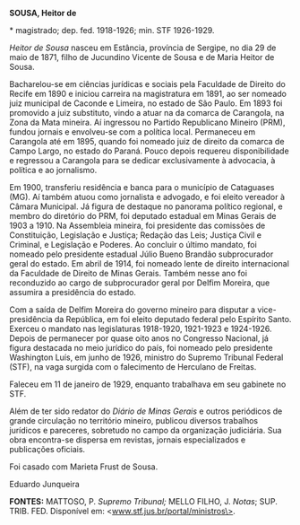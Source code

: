 **SOUSA, Heitor de**

\* magistrado; dep. fed. 1918-1926; min. STF 1926-1929.

*Heitor de Sousa* nasceu em Estância, província de Sergipe, no dia 29 de
maio de 1871, filho de Jucundino Vicente de Sousa e de Maria Heitor de
Sousa.

Bacharelou-se em ciências jurídicas e sociais pela Faculdade de Direito
do Recife em 1890 e iniciou carreira na magistratura em 1891, ao ser
nomeado juiz municipal de Caconde e Limeira, no estado de São Paulo. Em
1893 foi promovido a juiz substituto, vindo a atuar na da comarca de
Carangola, na Zona da Mata mineira. Aí ingressou no Partido Republicano
Mineiro (PRM), fundou jornais e envolveu-se com a política local.
Permaneceu em Carangola até em 1895, quando foi nomeado juiz de direito
da comarca de Campo Largo, no estado do Paraná. Pouco depois requereu
disponibilidade e regressou a Carangola para se dedicar exclusivamente à
advocacia, à política e ao jornalismo.

Em 1900, transferiu residência e banca para o município de Cataguases
(MG). Aí também atuou como jornalista e advogado, e foi eleito vereador
à Câmara Municipal. Já figura de destaque no panorama político regional,
e membro do diretório do PRM, foi deputado estadual em Minas Gerais de
1903 a 1910. Na Assembleia mineira, foi presidente das comissões de
Constituição, Legislação e Justiça; Redação das Leis; Justiça Civil e
Criminal, e Legislação e Poderes. Ao concluir o último mandato, foi
nomeado pelo presidente estadual Júlio Bueno Brandão subprocurador geral
do estado. Em abril de 1914, foi nomeado lente de direito internacional
da Faculdade de Direito de Minas Gerais. Também nesse ano foi
reconduzido ao cargo de subprocurador geral por Delfim Moreira, que
assumira a presidência do estado.

Com a saída de Delfim Moreira do governo mineiro para disputar a
vice-presidência da República, em foi eleito deputado federal pelo
Espírito Santo. Exerceu o mandato nas legislaturas 1918-1920, 1921-1923
e 1924-1926. Depois de permanecer por quase oito anos no Congresso
Nacional, já figura destacada no meio jurídico do país, foi nomeado pelo
presidente Washington Luís, em junho de 1926, ministro do Supremo
Tribunal Federal (STF), na vaga surgida com o falecimento de Herculano
de Freitas.

Faleceu em 11 de janeiro de 1929, enquanto trabalhava em seu gabinete no
STF.

Além de ter sido redator do *Diário de Minas Gerais* e outros periódicos
de grande circulação no território mineiro, publicou diversos trabalhos
jurídicos e pareceres, sobretudo no campo da organização judiciária. Sua
obra encontra-se dispersa em revistas, jornais especializados e
publicações oficiais.

Foi casado com Marieta Frust de Sousa.

Eduardo Junqueira

**FONTES:** MATTOSO, P. *Supremo Tribunal;* MELLO FILHO, J. *Notas*;
SUP. TRIB. FED. Disponível em: \<www.stf.jus.br/portal/ministros\>.
